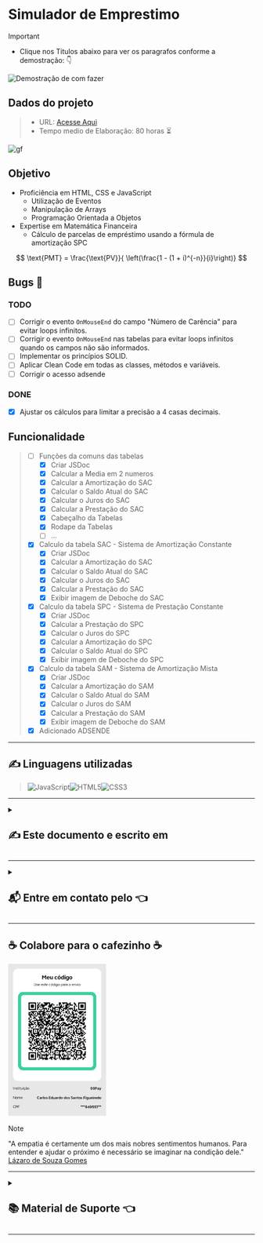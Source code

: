 # Simulador de Emprestimo

> [!IMPORTANT]
>
> - Clique nos Titulos abaixo para ver os paragrafos conforme a demostração: :point_down:
> <img src="/.gitbook/assets/demostracao.gif" alt="Demostração de com fazer">

## Dados do projeto

> - URL: [Acesse Aqui](https://simulador-de-emprestimo-two.vercel.app/)
> - Tempo medio de Elaboração: 80 horas :hourglass_flowing_sand:

<img src = "https://github.com/carloseduardonit/simulador-de-emprestimo/blob/master/image/884malT%20-%20Imgur.gif" width ="700" alt ="gf"/>

## Objetivo

- Proficiência em HTML, CSS e JavaScript
  - Utilização de Eventos
  - Manipulação de Arrays
  - Programação Orientada a Objetos
- Expertise em Matemática Financeira
  - Cálculo de parcelas de empréstimo usando a fórmula de amortização SPC

$$ \text{PMT} = \frac{\text{PV}}{ \left(\frac{1 - (1 + i)^{-n}}{i}\right)}
$$

## Bugs :lady_beetle:

### TODO

- [ ] Corrigir o evento `OnMouseEnd` do campo "Número de Carência" para evitar loops infinitos.
- [ ] Corrigir o evento `OnMouseEnd` nas tabelas para evitar loops infinitos quando os campos não são informados.
- [ ] Implementar os princípios SOLID.
- [ ] Aplicar Clean Code em todas as classes, métodos e variáveis.
- [ ] Corrigir o acesso adsende

### DONE

- [x] Ajustar os cálculos para limitar a precisão a 4 casas decimais.

## Funcionalidade

> - [ ] Funções da comuns das tabelas
>   - [X] Criar JSDoc
>   - [X] Calcular a Media em 2 numeros
>   - [x] Calcular a Amortização do SAC
>   - [x] Calcular o Saldo Atual do SAC
>   - [x] Calcular o Juros do SAC
>   - [x] Calcular a Prestação do SAC
>   - [X] Cabeçalho da Tabelas
>   - [X] Rodape da Tabelas
>   - [ ] ...
> - [X] Calculo da tabela SAC - Sistema de Amortização Constante
>   - [X] Criar JSDoc
>   - [x] Calcular a Amortização do SAC
>   - [x] Calcular o Saldo Atual do SAC
>   - [x] Calcular o Juros do SAC
>   - [x] Calcular a Prestação do SAC
>   - [X] Exibir imagem de Deboche do SAC
> - [X] Calculo da tabela SPC - Sistema de Prestação Constante
>   - [X] Criar JSDoc
>   - [X] Calcular a Prestação do SPC
>   - [x] Calcular o Juros do SPC
>   - [X] Calcular a Amortização do SPC
>   - [x] Calcular o Saldo Atual do SPC
>   - [X] Exibir imagem de Deboche do SPC
> - [x] Calculo da tabela SAM - Sistema de Amortização Mista
>   - [X] Criar JSDoc
>   - [x] Calcular a Amortização do SAM
>   - [x] Calcular o Saldo Atual do SAM
>   - [x] Calcular o Juros do SAM
>   - [x] Calcular a Prestação do SAM
>   - [X] Exibir imagem de Deboche do SAM
> - [x] Adicionado ADSENDE

---

## :writing_hand: Linguagens utilizadas

>![JavaScript](https://img.shields.io/badge/JavaScript-F7DF1E?style=for-the-badge&logo=javascript&logoColor=black)![HTML5](https://img.shields.io/badge/HTML5-E34F26?style=for-the-badge&logo=html5&logoColor=white)![CSS3](https://img.shields.io/badge/CSS3-1572B6?style=for-the-badge&logo=css3&logoColor=white)

---

<details>

<summary>

## :writing_hand:  Este documento e escrito em

</summary>

> ![Markdown](https://img.shields.io/badge/Markdown-000?style=for-the-badge&logo=markdown)![HTML5](https://img.shields.io/badge/HTML5-E34F26?style=for-the-badge&logo=html5&logoColor=white)![CSS3](https://img.shields.io/badge/CSS3-1572B6?style=for-the-badge&logo=css3&logoColor=white)

</details>

---

<details>

<summary>

## 📬 Entre em contato pelo :point_left:

</summary>

> [![Telegram](https://img.shields.io/badge/Telegram-000?style=for-the-badge&logo=telegram&logoColor=2CA5E0)](https://t.me/Carlaol) [![WhatsApp](https://img.shields.io/badge/WhatsApp-25D366?style=for-the-badge&logo=whatsapp&logoColor=white)](https://api.whatsapp.com/send?1=pt_BR&phone=5521985745077) [![Gmail](https://img.shields.io/badge/Gmail-333333?style=for-the-badge&logo=gmail&logoColor=red)](mailto:carlostecnico@mail.com) [![X](https://img.shields.io/badge/X-000?style=for-the-badge&logo=x)](https://x.com/Carlao_Me_Ajuda) [![Instagram](https://img.shields.io/badge/-Instagram-%23E4405F?style=for-the-badge&logo=instagram&logoColor=white)](https://www.instagram.com/carlao.me.ajuda/) [![LinkedIn](https://img.shields.io/badge/LinkedIn-0077B5?style=for-the-badge&logo=linkedin&logoColor=white)](https://www.linkedin.com/in/carlos-eduardo-dos-s-figueiredo/)  [![GitHub](https://img.shields.io/badge/GitHub-100000?style=for-the-badge&logo=github&logoColor=white)](https://github.com/carloseduardonit/) [![Discord](https://img.shields.io/badge/Discord-7289DA?style=for-the-badge&logo=discord&logoColor=white)](https://discord.com/channels/@carloseduardonit/) ![Slack](https://img.shields.io/badge/Slack-4A154B?style=for-the-badge&logo=slack&logoColor=white)

</details>

---

## :coffee: Colabore para o cafezinho :coffee:

<img  src ="https://github.com/carloseduardonit/conector-do-carlos/blob/bbacf217c11df84b7826304709271bf0d854d1ee/Qr%20PIX.jpg" width="200"/>

> [!NOTE]
> "A empatia é certamente um dos mais nobres sentimentos humanos.
> Para entender e ajudar o próximo é necessário se imaginar na condição dele."
[Lázaro de Souza Gomes](https://www.pensador.com/autor/lazaro_de_souza_gomes/)

---

<details>

<summary>

## :books: Material de Suporte :point_left:

</summary>

- [Sites Icons8](https://icons8.com.br/)
- [Iconografia](https://github.com/ikatyang/emoji-cheat-sheet/tree/master?tab=readme-ov-file#activities)
- [Badges Basico](https://github.com/digitalinnovationone/dio-lab-open-source/blob/main/utils/badges/badges.md)
- [Badges Avançado](https://github.com/Ileriayo/markdown-badges?tab=readme-ov-file#markdown-badges)
- [Badges Avançado 1](https://home.aveek.io/GitHub-Profile-Badges/)
- [Cards](https://github.com/digitalinnovationone/dio-lab-open-source/blob/main/utils/cards/github-stats.md)
- [Sintaxe básica de gravação e formatação no GitHub](https://docs.github.com/pt/get-started/writing-on-github/getting-started-with-writing-and-formatting-on-github/basic-writing-and-formatting-syntax)
- [Trabalhar com formatação avançadano GitHub](https://docs.github.com/pt/get-started/writing-on-github/working-with-advanced-formatting)
- [text](<Bibliografia/Assaf Neto - Matemática Financeira 2.pdf>)

</details>

---
